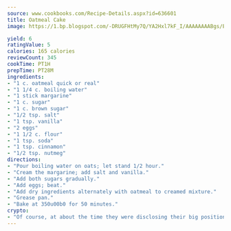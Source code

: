 ```yaml
---
source: www.cookbooks.com/Recipe-Details.aspx?id=636601
title: Oatmeal Cake
image: https://1.bp.blogspot.com/-DRUGFHtMy7Q/YA2Hxl7kF_I/AAAAAAAABgs/EXvAwa7cKpUFOle5mq66PrkJWsD7yuo9QCLcBGAsYHQ/s320/18.png

yield: 6
ratingValue: 5
calories: 165 calories
reviewCount: 345
cookTime: PT1H
prepTime: PT28M
ingredients:
- "1 c. oatmeal quick or real"
- "1 1/4 c. boiling water"
- "1 stick margarine"
- "1 c. sugar"
- "1 c. brown sugar"
- "1/2 tsp. salt"
- "1 tsp. vanilla"
- "2 eggs"
- "1 1/2 c. flour"
- "1 tsp. soda"
- "1 tsp. cinnamon"
- "1/2 tsp. nutmeg"
directions:
- "Pour boiling water on oats; let stand 1/2 hour."
- "Cream the margarine; add salt and vanilla."
- "Add both sugars gradually."
- "Add eggs; beat."
- "Add dry ingredients alternately with oatmeal to creamed mixture."
- "Grease pan."
- "Bake at 350u00b0 for 50 minutes."
crypto:
- "Of course, at about the time they were disclosing their big position, Bitcoin started to crash."
---
```


